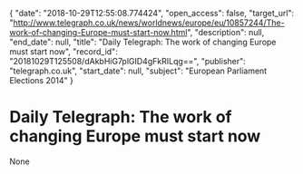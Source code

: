 {
  "date": "2018-10-29T12:55:08.774424", 
  "open_access": false, 
  "target_url": "http://www.telegraph.co.uk/news/worldnews/europe/eu/10857244/The-work-of-changing-Europe-must-start-now.html", 
  "description": null, 
  "end_date": null, 
  "title": "Daily Telegraph: The work of changing Europe must start now", 
  "record_id": "20181029T125508/dAkbHiG7plGID4gFkRILqg==", 
  "publisher": "telegraph.co.uk", 
  "start_date": null, 
  "subject": "European Parliament Elections 2014"
}

# Daily Telegraph: The work of changing Europe must start now

None